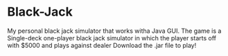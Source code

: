 # Black-Jack
My personal black jack simulator that works witha Java GUI. The game is a Single-deck one-player black jack simulator in which the player starts off with $5000 and plays against dealer
Download the .jar file to play!
